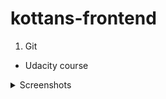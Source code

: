 # kottans-frontend

1. Git

- Udacity course
<details>
<summary>Screenshots</summary>

![Screenshot_of_udacity_course](Udacity.png)

</details>


